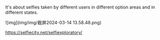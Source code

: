 It's about selfies taken by different users in different option areas and in different states.

![img](img/img/截屏2024-03-14 13.58.48.png)

https://selfiecity.net/selfiexploratory/
